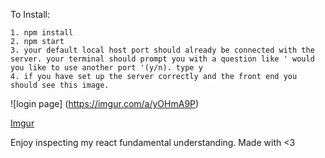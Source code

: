 
To Install:

```
1. npm install 
2. npm start
3. your default local host port should already be connected with the server. your terminal should prompt you with a question like ' would you like to use another port '(y/n). type y
4. if you have set up the server correctly and the front end you should see this image. 
```
![login page]
(https://imgur.com/a/yOHmA9P)

[Imgur](https://i.imgur.com/ppROO4Q.png)

Enjoy inspecting my react fundamental understanding. Made with <3
